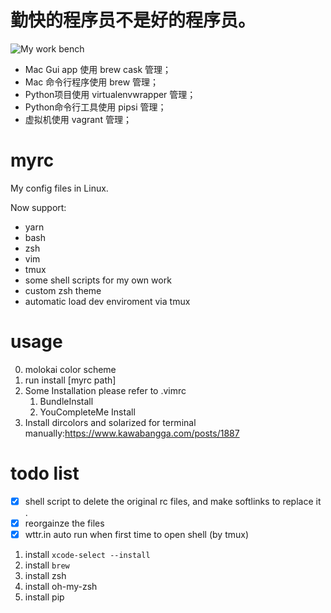 # 勤快的程序员不是好的程序员。

![My work bench](./screenshoots/work-bench-20171109b.png)

- Mac Gui app 使用 brew cask 管理；
- Mac 命令行程序使用 brew 管理；
- Python项目使用 virtualenvwrapper 管理；
- Python命令行工具使用 pipsi 管理；
- 虚拟机使用 vagrant 管理；

# myrc

My config files in Linux.

Now support:

- yarn
- bash
- zsh
- vim
- tmux
- some shell scripts for my own work
- custom zsh theme
- automatic load dev enviroment via tmux


# usage

0. molokai color scheme
1. run install [myrc path]
2. Some Installation please refer to .vimrc
    1. BundleInstall
    2. YouCompleteMe Install
3. Install dircolors and solarized for terminal manually:https://www.kawabangga.com/posts/1887

# todo list

- [x] shell script to delete the original rc files, and make softlinks to replace it .
- [x] reorgainze the files
- [x] wttr.in auto run when first time to open shell (by tmux)

1. install `xcode-select --install`
2. install `brew`
3. install zsh
4. install oh-my-zsh
5. install pip
